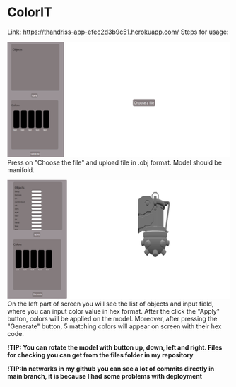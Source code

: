 # ColorIT

Link: https://thandriss-app-efec2d3b9c51.herokuapp.com/
Steps for usage:

![img](./images/first_scrren.png)
Press on "Choose the file" and upload file in .obj format. Model should be manifold. 

![img](./images/after_add.png)
On the left part of screen you will see the list of objects and input field, where you can input color value in hex format. After the click the "Apply" button, colors will be applied on the model.
Moreover, after pressing the "Generate" button, 5 matching colors will appear on screen with their hex code. 


**!TIP: You can rotate the model with button up, down, left and right. Files for checking you can get from the files folder in my repository** 

**!TIP:In networks in my github you can see a lot of commits directly in main branch, it is because I had some problems with deployment**
